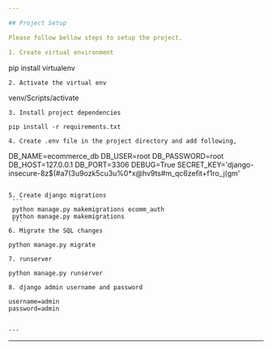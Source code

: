 ```yaml
---

## Project Setup

Please follow bellow steps to setup the project.

1. Create virtual environment
   ```
   pip install virtualenv
   ```
2. Activate the virtual env
   ```
   venv/Scripts/activate
   ```
3. Install project dependencies
   ```
    pip install -r requirements.txt
   ```
4. Create .env file in the project directory and add following,
   ```
   DB_NAME=ecommerce_db
   DB_USER=root
   DB_PASSWORD=root
   DB_HOST=127.0.0.1
   DB_PORT=3306
   DEBUG=True
   SECRET_KEY='django-insecure-8z$(#a7(3u9ozk5cu3u%0*x@hv9ts#m_qc6zefit+f1ro_j(gm'
   
   ```

5. Create django migrations
    ```
    python manage.py makemigrations ecomm_auth
	python manage.py makemigrations
    ```
6. Migrate the SQL changes
   ```
    python manage.py migrate
 
   ```
7. runserver
   ```
    python manage.py runserver
 
   ```
8. django admin username and password
   ```
    username=admin
    password=admin
 
   ```

---
```


---

